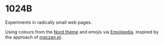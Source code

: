 # 1024B
Experiments in radically small web pages. 

Using colours from the <a href="https://www.nordtheme.com/">Nord theme</a> and emojis via <a href="https://emojipedia.org/">Emojipedia</a>. Inspired by the approach of <a href="https://maczan.pl">maczan.pl</a>. 
